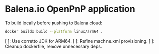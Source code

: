# Balena.io OpenPnP application

To build locally before pushing to Balena cloud:

```bash
docker buildx build --platform linux/arm64 .
```

 [ ]: Use corretto JDK for ARM64.
 [ ]: Refine machine.xml provisioning.
 [ ]: Cleanup dockerfile, remove unnecessary deps.
